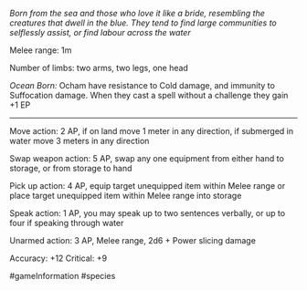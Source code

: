 *Born from the sea and those who love it like a bride, resembling the creatures that dwell in the blue. They tend to find large communities to selflessly assist, or find labour across the water*

Melee range: 1m

Number of limbs: two arms, two legs, one head

*Ocean Born:* Ocham have resistance to Cold damage, and immunity to Suffocation damage. When they cast a spell without a challenge they gain +1 EP

---

Move action: 2 AP, if on land move 1 meter in any direction, if submerged in water move 3 meters in any direction

Swap weapon action: 5 AP, swap any one equipment from either hand to storage, or from storage to hand

Pick up action: 4 AP, equip target unequipped item within Melee range or place target unequipped item within Melee range into storage

Speak action: 1 AP, you may speak up to two sentences verbally, or up to four if speaking through water

Unarmed action: 3 AP, Melee range, 2d6 + Power slicing damage

Accuracy: +12
Critical: +9

#gameInformation #species